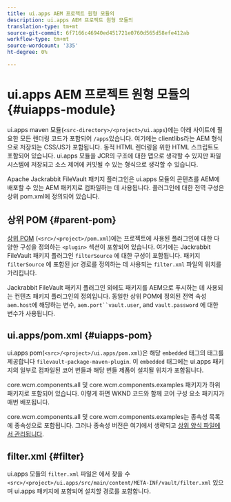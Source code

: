 ```yaml
---
title: ui.apps AEM 프로젝트 원형 모듈의
description: ui.apps AEM 프로젝트 원형 모듈의
translation-type: tm+mt
source-git-commit: 6f7166c46940ed451721e0760d565d58efe412ab
workflow-type: tm+mt
source-wordcount: '335'
ht-degree: 0%

---
```



# ui.apps AEM 프로젝트 원형 모듈의 {#uiapps-module}

ui.apps maven 모듈(`<src-directory>/<project>/ui.apps`)에는 아래 사이트에 필요한 모든 렌더링 코드가 포함되어 `/apps`있습니다. 여기에는 clientlibs라는 AEM 형식으로 저장되는 CSS/JS가 포함됩니다. 동적 HTML 렌더링을 위한 HTML 스크립트도 포함되어 있습니다. ui.apps 모듈을 JCR의 구조에 대한 맵으로 생각할 수 있지만 파일 시스템에 저장되고 소스 제어에 커밋될 수 있는 형식으로 생각할 수 있습니다.

Apache Jackrabbit FileVault 패키지 플러그인은 ui.apps 모듈의 콘텐츠를 AEM에 배포할 수 있는 AEM 패키지로 컴파일하는 데 사용됩니다. 플러그인에 대한 전역 구성은 상위 pom.xml에 정의되어 있습니다.

## 상위 POM {#parent-pom}

[상위 POM](/help/developing/archetype/using.md#parent-pom) (`<src>/<project>/pom.xml`)에는 프로젝트에 사용된 플러그인에 대한 다양한 구성을 정의하는 `<plugin>` 섹션이 포함되어 있습니다. 여기에는 Jackrabbit FileVault 패키지 플러그인 `filterSource` 에 대한 구성이 포함됩니다. 패키지 `filterSource` 에 포함된 jcr 경로를 정의하는 데 사용되는 `filter.xml` 파일의 위치를 가리킵니다.

Jackrabbit FileVault 패키지 플러그인 외에도 패키지를 AEM으로 푸시하는 데 사용되는 컨텐츠 패키지 플러그인의 정의입니다. 동일한 상위 POM에 정의된 전역 속성 `aem.host`에 해당하는 변수, `aem.port``vault.user`, and `vault.password` 에 대한 변수가 사용됩니다.

## ui.apps/pom.xml {#uiapps-pom}

ui.apps pom(`<src>/<project>/ui.apps/pom.xml`)은 해당 `embedded` 태그의 태그를 제공합니다 `filevault-package-maven-plugin`. 이 `embedded` 태그에는 ui.apps 패키지의 일부로 컴파일된 코어 번들과 해당 번들 제품이 설치될 위치가 포함됩니다.

core.wcm.components.all 및 core.wcm.components.examples 패키지가 하위 패키지로 포함되어 있습니다. 이렇게 하면 WKND 코드와 함께 코어 구성 요소 패키지가 매번 배포됩니다.

core.wcm.components.all 및 core.wcm.components.examples는 종속성 목록에 종속성으로 포함됩니다. 그러나 종속성 버전은 여기에서 생략되고 [상위 양식 파일에서 관리됩니다](/help/developing/archetype/using.md#core-components).

## filter.xml {#filter}

ui.apps 모듈의 `filter.xml` 파일은 에서 찾을 수 `<src>/<project>/ui.apps/src/main/content/META-INF/vault/filter.xml` 있으며 ui.apps 패키지에 포함되어 설치할 경로를 포함합니다.
